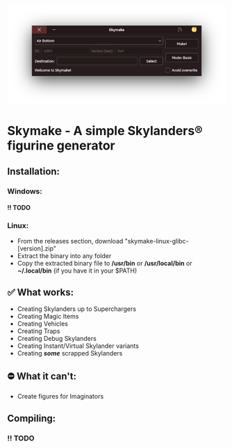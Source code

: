 ![Screnshot](Screenshots/Screenshot1.png)

# **Skymake - A simple Skylanders® figurine generator**



## Installation:

### Windows:
#### !! TODO

### Linux:
- From the releases section, download "skymake-linux-glibc-[version].zip"
- Extract the binary into any folder
- Copy the extracted binary file to **/usr/bin** or **/usr/local/bin** or **~/.local/bin** (if you have it in your $PATH)

## ✅ What works:
- Creating Skylanders up to Superchargers
- Creating Magic Items
- Creating Vehicles
- Creating Traps
- Creating Debug Skylanders
- Creating Instant/Virtual Skylander variants
- Creating ***some*** scrapped Skylanders

## ⛔ What it can't:
- Create figures for Imaginators

## Compiling:

### !! TODO